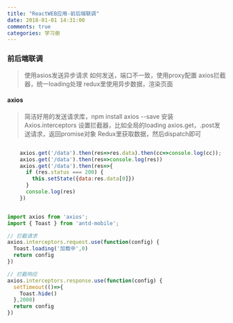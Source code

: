 ```yaml
---
title: "ReactWEB应用-前后端联调"
date: 2018-01-01 14:31:00
comments: true
categories: 学习册
---
```


### 前后端联调
> 使用asios发送异步请求
> 如何发送，端口不一致，使用proxy配置
> axios拦截器，统一loading处理
> redux里使用异步数据，渲染页面
<!-- more -->

#### axios
> 简洁好用的发送请求库，npm install axios --save 安装
> Axios.interceptors 设置拦截器，比如全局的loading
> axios.get，.post发送请求，返回promise对象
> Redux里获取数据，然后dispatch即可

``` Javascript

    axios.get('/data').then(res=>res.data).then(cc=>console.log(cc));
    axios.get('/data').then(res=>console.log(res))
    axios.get('/data').then(res=>{
      if (res.status === 200) {
        this.setState({data:res.data[0]})
      }
      console.log(res)
    })


```


``` Javascript

import axios from 'axios';
import { Toast } from 'antd-mobile';

// 拦截请求
axios.interceptors.request.use(function(config) {
  Toast.loading('加载中',0)
  return config
})

// 拦截响应
axios.interceptors.response.use(function(config) {
  setTimeout(()=>{
    Toast.hide()
  },2000)
  return config
})


```

























